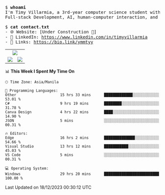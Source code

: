 <pre>
$ <strong>whoami</strong>
I'm Timy Villarmia, a 3rd-year computer science student with a wide range of interests 
Full-stack Development, AI, human-computer interaction, and everything in between.
  
$ <strong>cat contact.txt</strong>
- 🌐 Website: [Under Construction 🚧]
- 💼 LinkedIn: <a href="https://www.linkedin.com/in/timyvillarmia">https://www.linkedin.com/in/timyvillarmia</a>  
- 🔗 Links: <a href="https://bio.link/ymmtyy">https://bio.link/ymmtyy</a>  
</pre>

<table align="center" width="100%"> 
  <tr> 
    <td align="center" colspan="2"> 
     <img src="https://github-profile-summary-cards.vercel.app/api/cards/profile-details?username=TimyVillarmia&theme=dark"/>
    </td> 
  </tr> 
   <tr> 
    <td align="center"> 
       <img src="https://github-readme-stats.vercel.app/api?username=TimyVillarmia&show_icons=true&theme=dark" />
    </td> 
    <td align="center">
      <img src="https://github-readme-stats.vercel.app/api/top-langs/?username=TimyVillarmia&layout=compact&count_private=true&theme=dark"/>
    </td> 
   </tr> 
</table>

<!--START_SECTION:waka-->
📊 **This Week I Spent My Time On** 

```text
🕑︎ Time Zone: Asia/Manila

💬 Programming Languages: 
Other                    15 hrs 33 mins      █████████████░░░░░░░░░░░░   53.01 % 
C#                       9 hrs 19 mins       ████████░░░░░░░░░░░░░░░░░   31.78 % 
Canva Design             4 hrs 22 mins       ████░░░░░░░░░░░░░░░░░░░░░   14.90 % 
JSON                     5 mins              ░░░░░░░░░░░░░░░░░░░░░░░░░   00.31 % 

🔥 Editors: 
Edge                     16 hrs 2 mins       ██████████████░░░░░░░░░░░   54.66 % 
Visual Studio            13 hrs 12 mins      ███████████░░░░░░░░░░░░░░   45.03 % 
VS Code                  5 mins              ░░░░░░░░░░░░░░░░░░░░░░░░░   00.31 % 

💻 Operating System: 
Windows                  29 hrs 20 mins      █████████████████████████   100.00 % 
```


 Last Updated on 18/12/2023 00:30:12 UTC
<!--END_SECTION:waka--> 




                                                                                                           
                                                               
                                                                                                     

